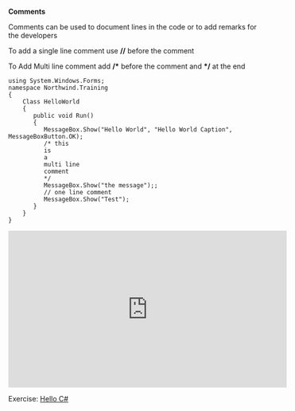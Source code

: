 ﻿
**Comments**

Comments can be used to document lines in the code or to add remarks for the developers    

To add a single line comment use **//** before the comment

To Add Multi line comment add **/\*** before the comment and **\*/** at the end


```csdiff
using System.Windows.Forms;
namespace Northwind.Training
{
    Class HelloWorld
    {
       public void Run()
       {
          MessageBox.Show("Hello World", "Hello World Caption", MessageBoxButton.OK);
          /* this 
          is 
          a 
          multi line 
          comment          
          */  
          MessageBox.Show("the message");;
          // one line comment
          MessageBox.Show("Test");
       }     
    }
}
```

 <iframe width="560" height="315" src="https://www.youtube.com/embed/OdKoPet16bA" frameborder="0" allowfullscreen></iframe>


Exercise: [Hello C#](09-Hello-csharp-exercise.md)
